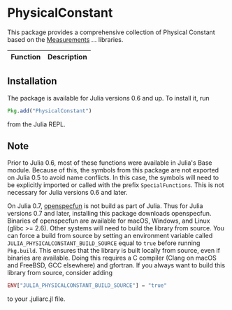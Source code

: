 # PhysicalConstant

This package provides a comprehensive collection of Physical Constant based on the
[Measurements](https://github.com/JuliaPhysics/Measurements) ...
libraries.

| Function                                                      | Description                                                                                                                                                     |
|:------------------------------------------------------------- |:--------------------------------------------------------------------------------------------------------------------------------------------------------------- |

## Installation

The package is available for Julia versions 0.6 and up. To install it, run

```julia
Pkg.add("PhysicalConstant")
```

from the Julia REPL.

## Note

Prior to Julia 0.6, most of these functions were available in Julia's Base module.
Because of this, the symbols from this package are not exported on Julia 0.5
to avoid name conflicts.
In this case, the symbols will need to be explicitly imported or called
with the prefix `SpecialFunctions`.
This is not necessary for Julia versions 0.6 and later.

On Julia 0.7, [openspecfun](https://github.com/JuliaLang/openspecfun) is not build as
part of Julia.
Thus for Julia versions 0.7 and later, installing this package downloads openspecfun.
Binaries of openspecfun are available for macOS, Windows, and Linux (glibc >= 2.6).
Other systems will need to build the library from source.
You can force a build from source by setting an environment variable called
`JULIA_PHYSICALCONSTANT_BUILD_SOURCE` equal to `true` before running `Pkg.build`.
This ensures that the library is built locally from source, even if binaries are
available.
Doing this requires a C compiler (Clang on macOS and FreeBSD, GCC elsewhere) and
gfortran.
If you always want to build this library from source, consider adding

```julia
ENV["JULIA_PHYSICALCONSTANT_BUILD_SOURCE"] = "true"
```

to your .juliarc.jl file.
